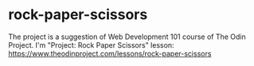 # rock-paper-scissors
The project is a suggestion of Web Development 101 course of The Odin Project. I'm "Project: Rock Paper Scissors" lesson: https://www.theodinproject.com/lessons/rock-paper-scissors

